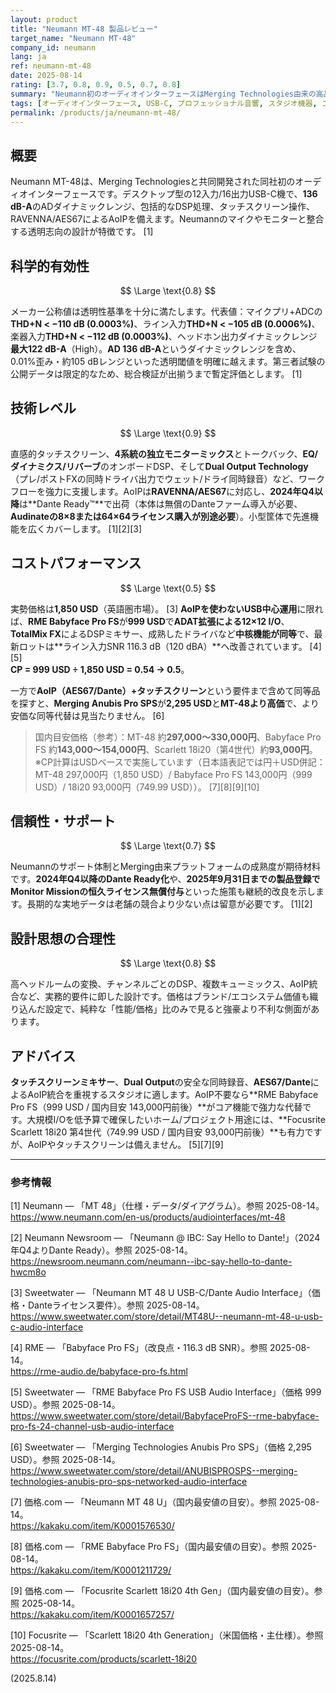 ```yaml
---
layout: product
title: "Neumann MT-48 製品レビュー"
target_name: "Neumann MT-48"
company_id: neumann
lang: ja
ref: neumann-mt-48
date: 2025-08-14
rating: [3.7, 0.8, 0.9, 0.5, 0.7, 0.8]
summary: "Neumann初のオーディオインターフェースはMerging Technologies由来の高品位コンバージョンとプロ機能を統合。ただし既存強豪と比べるとコストパフォーマンス面で課題が残ります"
tags: [オーディオインターフェース, USB-C, プロフェッショナル音響, スタジオ機器, コンバージョン]
permalink: /products/ja/neumann-mt-48/
---
```


## 概要

Neumann MT-48は、Merging Technologiesと共同開発された同社初のオーディオインターフェースです。デスクトップ型の12入力/16出力USB-C機で、**136 dB-A**のADダイナミックレンジ、包括的なDSP処理、タッチスクリーン操作、RAVENNA/AES67によるAoIPを備えます。Neumannのマイクやモニターと整合する透明志向の設計が特徴です。 [1]

## 科学的有効性

$$ \Large \text{0.8} $$

メーカー公称値は透明性基準を十分に満たします。代表値：マイクプリ+ADCの**THD+N < −110 dB (0.0003%)**、ライン入力**THD+N < −105 dB (0.0006%)**、楽器入力**THD+N < −112 dB (0.0003%)**、ヘッドホン出力ダイナミックレンジ**最大122 dB-A**（High）。**AD 136 dB-A**というダイナミックレンジを含め、0.01%歪み・約105 dBレンジといった透明閾値を明確に越えます。第三者試験の公開データは限定的なため、総合検証が出揃うまで暫定評価とします。 [1]

## 技術レベル

$$ \Large \text{0.9} $$

直感的タッチスクリーン、**4系統の独立モニターミックス**とトークバック、**EQ/ダイナミクス/リバーブ**のオンボードDSP、そして**Dual Output Technology**（プレ/ポストFXの同時ドライバ出力でウェット/ドライ同時録音）など、ワークフローを強力に支援します。AoIPは**RAVENNA/AES67**に対応し、**2024年Q4以降**は**Dante Ready™**で出荷（本体は無償のDanteファーム導入が必要、**Audinateの8×8または64×64ライセンス購入が別途必要**）。小型筐体で先進機能を広くカバーします。 [1][2][3]

## コストパフォーマンス

$$ \Large \text{0.5} $$

実勢価格は**1,850 USD**（英語圏市場）。 [3] **AoIPを使わないUSB中心運用**に限れば、**RME Babyface Pro FS**が**999 USD**で**ADAT拡張による12×12 I/O**、**TotalMix FX**によるDSPミキサー、成熟したドライバなど**中核機能が同等**で、最新ロットは**ライン入力SNR 116.3 dB（120 dBA）**へ改善されています。 [4][5]  
**CP = 999 USD ÷ 1,850 USD = 0.54 → 0.5**。

一方で**AoIP（AES67/Dante）+タッチスクリーン**という要件まで含めて同等品を探すと、**Merging Anubis Pro SPS**が**2,295 USD**と**MT-48より高価**で、より安価な同等代替は見当たりません。 [6]

> 国内目安価格（参考）：MT-48 約**297,000〜330,000円**、Babyface Pro FS 約**143,000〜154,000円**、Scarlett 18i20（第4世代）約**93,000円**。※CP計算はUSDベースで実施しています（日本語表記では円＋USD併記：MT-48 297,000円（1,850 USD）/ Babyface Pro FS 143,000円（999 USD）/ 18i20 93,000円（749.99 USD））。 [7][8][9][10]

## 信頼性・サポート

$$ \Large \text{0.7} $$

Neumannのサポート体制とMerging由来プラットフォームの成熟度が期待材料です。**2024年Q4以降のDante Ready化**や、**2025年9月31日までの製品登録でMonitor Missionの恒久ライセンス無償付与**といった施策も継続的改良を示します。長期的な実地データは老舗の競合より少ない点は留意が必要です。 [1][2]

## 設計思想の合理性

$$ \Large \text{0.8} $$

高ヘッドルームの変換、チャンネルごとのDSP、複数キューミックス、AoIP統合など、実務的要件に即した設計です。価格はブランド/エコシステム価値も織り込んだ設定で、純粋な「性能/価格」比のみで見ると強豪より不利な側面があります。

## アドバイス

**タッチスクリーンミキサー**、**Dual Output**の安全な同時録音、**AES67/Dante**によるAoIP統合を重視するスタジオに適します。AoIP不要なら**RME Babyface Pro FS（999 USD / 国内目安 143,000円前後）**がコア機能で強力な代替です。大規模I/Oを低予算で確保したいホーム/プロジェクト用途には、**Focusrite Scarlett 18i20 第4世代（749.99 USD / 国内目安 93,000円前後）**も有力ですが、AoIPやタッチスクリーンは備えません。 [5][7][9]

---

### 参考情報

[1] Neumann — 「MT 48」（仕様・データ/ダイアグラム）。参照 2025-08-14。  
https://www.neumann.com/en-us/products/audiointerfaces/mt-48

[2] Neumann Newsroom — 「Neumann @ IBC: Say Hello to Dante!」（2024年Q4よりDante Ready）。参照 2025-08-14。  
https://newsroom.neumann.com/neumann--ibc-say-hello-to-dante-hwcm8o

[3] Sweetwater — 「Neumann MT 48 U USB-C/Dante Audio Interface」（価格・Danteライセンス要件）。参照 2025-08-14。  
https://www.sweetwater.com/store/detail/MT48U--neumann-mt-48-u-usb-c-audio-interface

[4] RME — 「Babyface Pro FS」（改良点・116.3 dB SNR）。参照 2025-08-14。  
https://rme-audio.de/babyface-pro-fs.html

[5] Sweetwater — 「RME Babyface Pro FS USB Audio Interface」（価格 999 USD）。参照 2025-08-14。  
https://www.sweetwater.com/store/detail/BabyfaceProFS--rme-babyface-pro-fs-24-channel-usb-audio-interface

[6] Sweetwater — 「Merging Technologies Anubis Pro SPS」（価格 2,295 USD）。参照 2025-08-14。  
https://www.sweetwater.com/store/detail/ANUBISPROSPS--merging-technologies-anubis-pro-sps-networked-audio-interface

[7] 価格.com — 「Neumann MT 48 U」（国内最安値の目安）。参照 2025-08-14。  
https://kakaku.com/item/K0001576530/

[8] 価格.com — 「RME Babyface Pro FS」（国内最安値の目安）。参照 2025-08-14。  
https://kakaku.com/item/K0001211729/

[9] 価格.com — 「Focusrite Scarlett 18i20 4th Gen」（国内最安値の目安）。参照 2025-08-14。  
https://kakaku.com/item/K0001657257/

[10] Focusrite — 「Scarlett 18i20 4th Generation」（米国価格・主仕様）。参照 2025-08-14。  
https://focusrite.com/products/scarlett-18i20

(2025.8.14)

